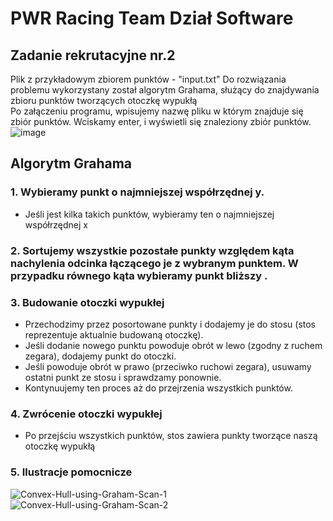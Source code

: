 # PWR Racing Team Dział Software
## Zadanie rekrutacyjne nr.2
Plik z przykładowym zbiorem punktów - "input.txt"
Do rozwiązania problemu wykorzystany został algorytm Grahama, służący do znajdywania zbioru punktów tworzących otoczkę wypukłą
<br>
Po załączeniu programu, wpisujemy nazwę pliku w którym znajduje się zbiór punktów. Wciskamy enter, i wyświetli się znaleziony zbiór punktów. <br>
![image](https://github.com/user-attachments/assets/2332c5b2-2a81-4e24-b594-50b7d86e0ef5)

## Algorytm Grahama
### 1. Wybieramy punkt o najmniejszej współrzędnej y.
- Jeśli jest kilka takich punktów, wybieramy ten o najmniejszej współrzędnej x
### 2. Sortujemy wszystkie pozostałe punkty względem kąta nachylenia odcinka łączącego je z wybranym punktem. W przypadku równego kąta wybieramy punkt bliższy .
### 3. Budowanie otoczki wypukłej
- Przechodzimy przez posortowane punkty i dodajemy je do stosu (stos reprezentuje aktualnie budowaną otoczkę).
- Jeśli dodanie nowego punktu powoduje obrót w lewo (zgodny z ruchem zegara), dodajemy punkt do otoczki.
- Jeśli powoduje obrót w prawo (przeciwko ruchowi zegara), usuwamy ostatni punkt ze stosu i sprawdzamy ponownie.
- Kontynuujemy ten proces aż do przejrzenia wszystkich punktów.
### 4. Zwrócenie otoczki wypukłej
- Po przejściu wszystkich punktów, stos zawiera punkty tworzące naszą otoczkę wypukłą
### 5. Ilustracje pomocnicze
![Convex-Hull-using-Graham-Scan-1](https://github.com/user-attachments/assets/74429bef-cef0-4c4f-b488-ccc36f9a6dcc)
![Convex-Hull-using-Graham-Scan-2](https://github.com/user-attachments/assets/93ac0112-99e4-4fa7-b8ff-11eacf531589)
